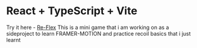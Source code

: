 # React + TypeScript + Vite
Try it here - [Re-Flex](https://re-flex.vercel.app/)
This is a mini game that i am working on as a sideproject to learn FRAMER-MOTION and practice recoil basics that i just learnt